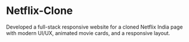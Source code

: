 # Netflix-Clone
Developed a full-stack responsive website for a cloned Netflix India page with modern UI/UX, animated movie cards, and a responsive layout.
